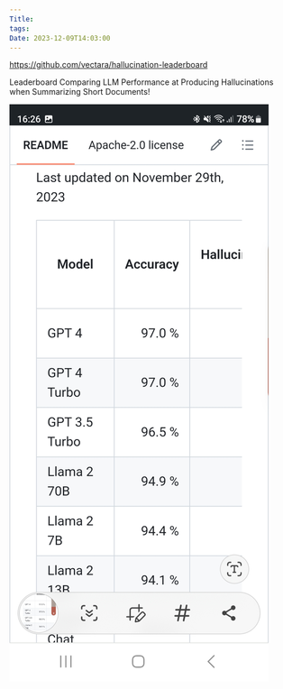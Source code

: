 ```yaml
---
Title: 
tags: 
Date: 2023-12-09T14:03:00
---
```

https://github.com/vectara/hallucination-leaderboard

Leaderboard Comparing LLM Performance at Producing Hallucinations when Summarizing Short Documents!

![](../_asset/Screenshot_20231209_162619_Brave.jpg)
